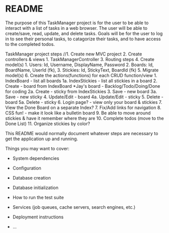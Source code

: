 # README

The purpose of this TaskManager project is for the user to be able to interact with a list of tasks in a web browser. The user will be able to create/save, read, update, and delete tasks. Goals will be for the user to log in to see their personal tasks, to catagorize their tasks, and to have access to the completed todos. 

TaskManager project steps
//1. Create new MVC project
2. Create controllers & views
    1. TaskManagerController
3. Routing steps
4. Create model(s)
    1. Users: Id, Username, DisplayName, Password
    2. Boards: Id, BoardName, UserId (fk), 
    3. Stickies: Id, StickyText, BoardId (fk)
5. Migrate model(s)
6. Create the actions(functions) for each CRUD function/view
    1. IndexBoard - list all boards
    1a. IndexStickies - list all stickies in a board
    2. Create - board from IndexBoard
        *Jay's board - Backlog/Todo/Doing/Done for coding
    2a. Create - sticky from IndexStickies 
    3. Save - new board
    3a. Save - new sticky
    4. Update/Edit - board
    4a. Update/Edit - sticky
    5. Delete - board
    5a. Delete - sticky
    6. Login page? - view only your board & stickies
    7. View the Done Board on a separate Index?
7. Fix/Add links for navigation
8. CSS fun! - make it look like a bulletin board 
9. Be able to move around stickies & have it remember where they are
10. Complete todos (move to the Done List)
11. Organize stickies by color? 

This README would normally document whatever steps are necessary to get the
application up and running.

Things you may want to cover:

* System dependencies

* Configuration

* Database creation

* Database initialization

* How to run the test suite

* Services (job queues, cache servers, search engines, etc.)

* Deployment instructions

* ...
